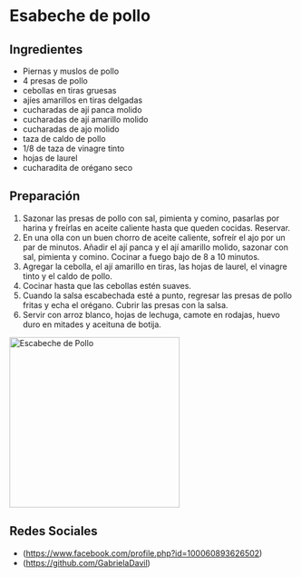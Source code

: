 # Esabeche de pollo
## Ingredientes

- Piernas y muslos de pollo
- 4 presas de pollo
- cebollas en tiras gruesas
-  ajíes amarillos en tiras delgadas
- cucharadas de ají panca molido
- cucharadas de ají amarillo molido
- cucharadas de ajo molido
- taza de caldo de pollo
- 1/8 de taza de vinagre tinto
- hojas de laurel
- cucharadita de orégano seco

## Preparación
1. Sazonar las presas de pollo con sal, pimienta y comino, pasarlas por harina y freírlas en aceite caliente hasta que queden cocidas. Reservar.
2. En una olla con un buen chorro de aceite caliente, sofreír el ajo por un par de minutos.
    Añadir el ají panca y el ají amarillo molido, sazonar con sal, pimienta y comino. Cocinar a fuego bajo de 8 a 10 minutos.
3. Agregar la cebolla, el ají amarillo en tiras, las hojas de laurel, el vinagre tinto y el caldo de pollo.
4. Cocinar hasta que las cebollas estén suaves.
5. Cuando la salsa escabechada esté a punto, regresar las presas de pollo fritas y echa el orégano. Cubrir las presas con la salsa.
6. Servir con arroz blanco, hojas de lechuga, camote en rodajas, huevo duro en mitades y aceituna de botija.

<img src="https://origin.cronosmedia.glr.pe/large/2019/04/29/lg_62dde9258cb10d104e23129b.jpg" alt="Escabeche de Pollo" height="300">

## Redes Sociales
- (https://www.facebook.com/profile.php?id=100060893626502)
- (https://github.com/GabrielaDavil)
